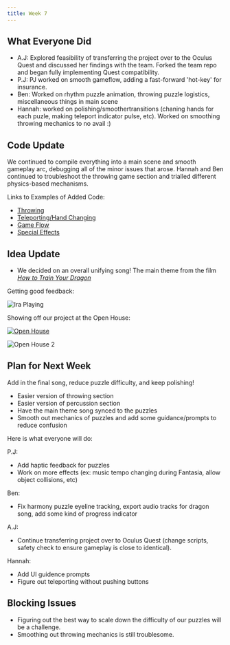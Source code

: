 ```yaml
---
title: Week 7
---
```


## What Everyone Did
* A.J: Explored feasibility of transferring the project over to the Oculus Quest and discussed her findings with the team. Forked the team repo and began fully implementing Quest compatibility.
* P.J: PJ worked on smooth gameflow, adding a fast-forward 'hot-key' for insurance.
* Ben: Worked on rhythm puzzle animation, throwing puzzle logistics, miscellaneous things in main scene
* Hannah: worked on polishing/smoothertransitions (chaning hands for each puzle, making teleport indicator pulse, etc). Worked on smoothing throwing mechanics to no avail :) 

## Code Update
We continued to compile everything into a main scene and smooth gameplay arc, debugging all of the minor issues that arose. Hannah and Ben continued to troubleshoot the throwing game section and trialled different physics-based mechanisms. 

Links to Examples of Added Code:
* [Throwing](https://github.com/UWRealityLab/vrcapstone19sp-team7/tree/master/PhantasiaConductor/Assets/Scripts/Throwing)
* [Teleporting/Hand Changing](https://github.com/UWRealityLab/vrcapstone19sp-team7/tree/master/PhantasiaConductor/Assets/Scripts/Teleporting)
* [Game Flow](https://github.com/UWRealityLab/vrcapstone19sp-team7/tree/master/PhantasiaConductor/Assets/Scripts/GameFlow)
* [Special Effects](https://github.com/UWRealityLab/vrcapstone19sp-team7/tree/master/PhantasiaConductor/Assets/Scripts/Effects)


## Idea Update
* We decided on an overall unifying song! The main theme from the film [*How to Train Your Dragon*](https://m.youtube.com/watch?v=2C4lFUpI_4U)

Getting good feedback:

![Ira Playing](assets/ira.png)

Showing off our project at the Open House:

[![Open House](http://img.youtube.com/vi/C5ZD3aa8Rs4/0.jpg)](https://youtu.be/C5ZD3aa8Rs4)

![Open House 2](https://github.com/UWRealityLab/vrcapstone19sp-team7/blob/gh-pages/assets/IMG_3339.JPG)


## Plan for Next Week
Add in the final song, reduce puzzle difficulty, and keep polishing!
* Easier version of throwing section
* Easier version of percussion section
* Have the main theme song synced to the puzzles 
* Smooth out mechanics of puzzles and add some guidance/prompts to reduce confusion

Here is what everyone will do:

P.J: 
* Add haptic feedback for puzzles
* Work on more effects (ex: music tempo changing during Fantasia, allow object collisions, etc)

Ben:
* Fix harmony puzzle eyeline tracking, export audio tracks for dragon song, add some kind of progress indicator

A.J:
* Continue transferring project over to Oculus Quest (change scripts, safety check to ensure gameplay is close to identical).  

Hannah:
* Add UI guidence prompts
* Figure out teleporting without pushing buttons

## Blocking Issues
* Figuring out the best way to scale down the difficulty of our puzzles will be a challenge. 
* Smoothing out throwing mechanics is still troublesome.
